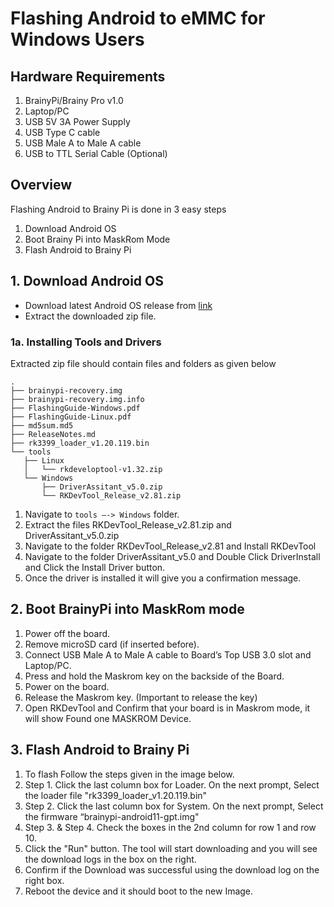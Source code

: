 # Flashing Android to eMMC for Windows Users

## Hardware Requirements
1. BrainyPi/Brainy Pro v1.0
2. Laptop/PC
3. USB 5V 3A Power Supply 
4. USB Type C cable 
5. USB Male A to Male A cable
6. USB to TTL Serial Cable (Optional)

## Overview 
Flashing Android to Brainy Pi is done in 3 easy steps 

1.  Download Android OS
2.  Boot Brainy Pi into MaskRom Mode
3.  Flash Android to Brainy Pi

## 1. Download Android OS 

-   Download latest Android OS release from [link]()
-   Extract the downloaded zip file. 

### 1a. Installing Tools and Drivers 

Extracted zip file should contain files and folders as given below
```
.
├── brainypi-recovery.img
├── brainypi-recovery.img.info
├── FlashingGuide-Windows.pdf
├── FlashingGuide-Linux.pdf
├── md5sum.md5
├── ReleaseNotes.md
├── rk3399_loader_v1.20.119.bin
└── tools
   ├── Linux
   │   └── rkdeveloptool-v1.32.zip
   └── Windows
       ├── DriverAssitant_v5.0.zip
       └── RKDevTool_Release_v2.81.zip
```

1. Navigate to `tools —-> Windows` folder.  
2. Extract the files RKDevTool_Release_v2.81.zip and DriverAssitant_v5.0.zip
3. Navigate to the folder RKDevTool_Release_v2.81 and Install RKDevTool
4. Navigate to the folder DriverAssitant_v5.0 and Double Click DriverInstall and Click the Install Driver button.   
5. Once the driver is installed it will give you a confirmation message. 

## 2. Boot BrainyPi into MaskRom mode
1. Power off the board.
2. Remove microSD card (if inserted before). 
3. Connect USB Male A to Male A cable to Board’s Top USB 3.0 slot and Laptop/PC.  
4. Press and hold the Maskrom key on the backside of the Board. 
5. Power on the board. 
6. Release the Maskrom key. (Important to release the key)
7. Open RKDevTool and Confirm that your board is in Maskrom mode, it will show Found one MASKROM Device.  

## 3. Flash Android to Brainy Pi
1. To flash Follow the steps given in the image below. 
1. Step 1. Click the last column box for Loader. On the next prompt, Select the loader file "rk3399_loader_v1.20.119.bin"
2. Step 2. Click the last column box for System. On the next prompt, Select the firmware “brainypi-android11-gpt.img"
3. Step 3. & Step 4. Check the boxes in the 2nd column for row 1 and row 10.
4. Click the "Run" button. The tool will start downloading and you will see the download logs in the box on the right. 
5. Confirm if the Download was successful using the download log on the right box.  
2. Reboot the device and it should boot to the new Image.
